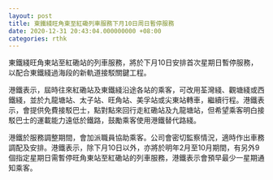 ```yaml
---
layout: post
title: 東鐵綫旺角東至紅磡列車服務下月10日周日暫停服務
date: 2020-12-31 20:43:04.000000000 +08:00
categories: rthk
---
```


東鐵綫旺角東站至紅磡站的列車服務，將於下月10日安排首次星期日暫停服務，以配合東鐵綫過海段的新軌道接駁關鍵工程。

港鐵表示，屆時往來紅磡站及東鐵綫沿途各站的乘客，可改用荃灣綫、觀塘綫或西鐵綫，並於九龍塘站、太子站、旺角站、美孚站或尖東站轉車，繼續行程。港鐵表示，會提供免費接駁巴士，點對點來回行走紅磡站及九龍塘站，但希望乘客明白接駁巴士的運載能力遠低於鐵路，鼓勵乘客使用港鐵替代路綫。

港鐵於服務調整期間，會加派職員協助乘客。公司會密切監察情況，適時作出車務調配及安排。港鐵表示，除下月10日以外，亦將於明年2月至10月期間，有另外9個指定星期日需暫停旺角東站至紅磡站的列車服務，港鐵表示會預早最少一星期通知乘客。
